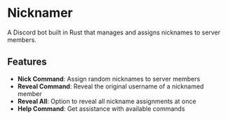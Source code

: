 # Nicknamer

A Discord bot built in Rust that manages and assigns nicknames to server members.

## Features

- **Nick Command**: Assign random nicknames to server members
- **Reveal Command**: Reveal the original username of a nicknamed member
- **Reveal All**: Option to reveal all nickname assignments at once
- **Help Command**: Get assistance with available commands